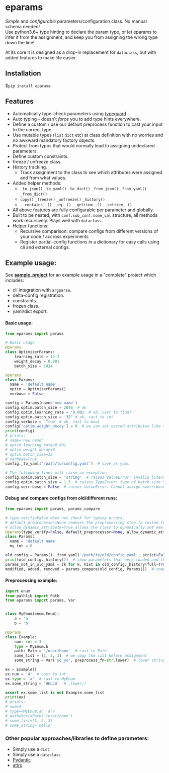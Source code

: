 # eparams
_Simple_ and _configurable_ parameters/configuration class. No manual schema needed!
<br/> Use python3.6+ type hinting to declare the param type, or let eparams to infer it from the assignment, and keep you from assigning the wrong type down the line!

At its core it is designed as a drop-in replacement for `dataclass`, but with added features to make life easier.

## Installation 
$`pip install eparams`

## Features
- Automatically type-check parameters using [typeguard](https://github.com/agronholm/typeguard).
- Auto typing - doesn't *force* you to add type hints everywhere.
- Define a custom / use our default preprocess function to cast your input to the correct type.
- Use mutable types (`list` `dict` etc) at class definition with no worries and no awkward mandatory factory objects.
- Protect from typos that would normally lead to assigning undeclared parameters.
- Define custom constraints.
- freeze / unfreeze class.
- History tracking.
  - Track assignment to the class to see which attributes were assigned and from what values.
- Added helper methods: 
  - `_to_json()` `_to_yaml()` `_to_dict()` `_from_json()` `_from_yaml()` `_from_dict()`
  - `copy()` `_freeze()` `_unfreeze()` `_history()`
  - `__contains__()` `__eq__()` `__getitem__()` `__setitem__()`
- All above features are fully configurable per parameter and globally.
- Built to be nested, with `conf.sub_conf.some_val` structure, all methods work recursively. Plays well with `dataclass`.
- Helper functions:
  - Recursive comparison: compare configs from different versions of your code / accross experiments
  - Register partial-config functions in a dictionary for easy calls using cli and external configs. 


## Example usage:
See **[sample_project](sample_project)** for an example usage in a "complete" project which includes:
- cli integration with `argparse`.
- delta-config registration.
- constraints.
- frozen class.
- yaml/dict export.

#### Basic usage:
```python
from eparams import params

# Basic usage
@params
class OptimizerParams:
    learning_rate = 1e-2
    weight_decay = 0.001
    batch_size = 1024

@params
class Params:
  name = 'default name'
  optim = OptimizerParams()
  verbose = False

config = Params(name='new name')
config.optim.batch_size = 2048  # ok
config.optim.learning_rate = '0.001' # ok, cast to float
config.optim.batch_size = '32' # ok, cast to int
config.verbose = 'True' # ok, cast to bool
config['optim.weight_decay'] = 0  # we can set nested attributes like this as-well
print(config)
# prints: 
# name='new name'
# optim.learning_rate=0.001
# optim.weight_decay=0
# optim.batch_size=32
# verbose=True
config._to_yaml('/path/to/config.yaml')  # save as yaml

# The following lines will raise an exception
config.optim.batch_size = 'string'  # raises ValueError: invalid literal for int() with base 10: 'string'
config.optim.batch_size = 1.3  # raises TypeError: type of batch_size must be int; got float instead
config.verrrbose = False  # raises ValueError: Cannot assign <verrrbose> to class <<class '__main__.Params'>>, missing from class definition (allow_dynamic_attribute=False)
```

#### Debug and compare configs from old/different runs:
```python
from eparams import params, params_compare

# type_verify=False does not check for typing errors.
# default_preprocessor=None removes the preprocessing step (a custom function is also valid here)
# allow_dynamic_attribute=True allows the class to dynamically set new attributes.
@params(type_verify=False, default_preprocessor=None, allow_dynamic_attribute=True)
class Params:
  name = 'default name'
  my_int = 0

old_config = Params()._from_yaml('/path/to/old/config.yaml', strict=False)  # load some old config
print(old_config._history())  # show parameters that were loaded and their pre-loaded value
params_not_in_old_yaml = [k for k, hist in old_config._history(full=True).items() if not hist]
modified, added, removed = params_compare(old_config, Params())  # compare two versions of configs
```

#### Preprocessing example:
```python
import enum
from pathlib import Path
from eparams import params, Var


class MyEnum(enum.Enum):
    a = 'a'
    b = 'b'

@params
class Example:
    num: int = 3
    type = MyEnum.b
    path: Path = '/user/home'  # cast to Path
    some_list = [1, 2, 3]  # we copy the list before assignment
    some_string = Var('yo_yo', preprocess_fn=str.lower)  # lower string

ex = Example()
ex.num = '4'  # cast to int
ex.type = 'a'  # cast to MyEnum
ex.some_string = 'HELLO'  # .lower()

assert ex.some_list is not Example.some_list
print(ex)
# prints:
# num=4
# type=<MyEnum.a: 'a'>
# path=PosixPath('/user/home')
# some_list=[1, 2, 3]
# some_string='hello'
```

### Other popular approaches/libraries to define parameters:
- Simply use a `dict`
- Simply use a `dataclass`
- [Pydantic](https://pydantic-docs.helpmanual.io/)
- [attrs](https://www.attrs.org/en/stable/index.html)



